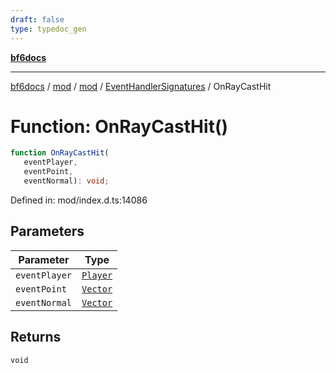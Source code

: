 ```yaml
---
draft: false
type: typedoc_gen
---
```


[**bf6docs**](../../../../_index.md)

***

[bf6docs](../../../../_index.md) / [mod](../../../_index.md) / [mod](../../_index.md) / [EventHandlerSignatures](../_index.md) / OnRayCastHit

# Function: OnRayCastHit()

```ts
function OnRayCastHit(
   eventPlayer, 
   eventPoint, 
   eventNormal): void;
```

Defined in: mod/index.d.ts:14086

## Parameters

| Parameter | Type |
| ------ | ------ |
| `eventPlayer` | [`Player`](../../Player/_index.md) |
| `eventPoint` | [`Vector`](../../Vector/_index.md) |
| `eventNormal` | [`Vector`](../../Vector/_index.md) |

## Returns

`void`
